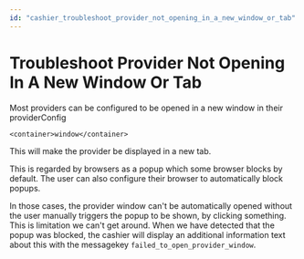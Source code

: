 ```yaml
---
id: "cashier_troubleshoot_provider_not_opening_in_a_new_window_or_tab"
---
```


# Troubleshoot Provider Not Opening In A New Window Or Tab

Most providers can be configured to be opened in a new window in their providerConfig

```
<container>window</container>
```

This will make the provider be displayed in a new tab.

This is regarded by browsers as a popup which some browser blocks by default. The user can also configure their browser to automatically block popups.

In those cases, the provider window can't be automatically opened without the user manually triggers the popup to be shown, by clicking something. This is limitation we can't get around. When we have detected that the popup was blocked, the cashier will display an additional information text about this with the messagekey `failed_to_open_provider_window`.